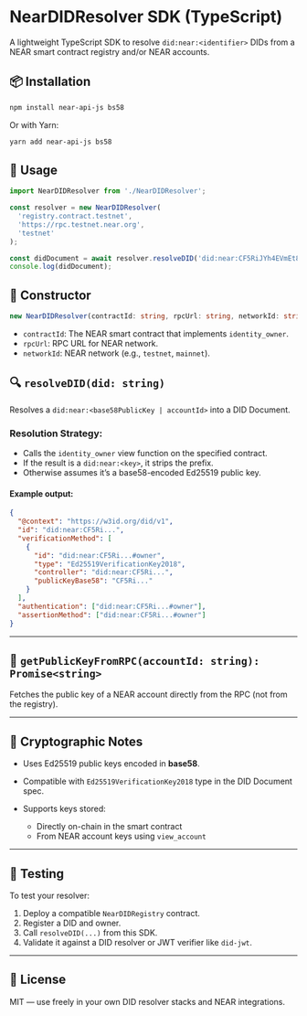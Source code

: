 # NearDIDResolver SDK (TypeScript)

A lightweight TypeScript SDK to resolve `did:near:<identifier>` DIDs from a NEAR smart contract registry and/or NEAR accounts.

## 📦 Installation

```bash
npm install near-api-js bs58
```

Or with Yarn:

```bash
yarn add near-api-js bs58
```

## 🚀 Usage

```ts
import NearDIDResolver from './NearDIDResolver';

const resolver = new NearDIDResolver(
  'registry.contract.testnet',
  'https://rpc.testnet.near.org',
  'testnet'
);

const didDocument = await resolver.resolveDID('did:near:CF5RiJYh4EVmEt8UADTjoP3XaZo1NPWxv6w5TmkLqjpR');
console.log(didDocument);
```

## 🔧 Constructor

```ts
new NearDIDResolver(contractId: string, rpcUrl: string, networkId: string = 'testnet')
```

* `contractId`: The NEAR smart contract that implements `identity_owner`.
* `rpcUrl`: RPC URL for NEAR network.
* `networkId`: NEAR network (e.g., `testnet`, `mainnet`).

## 🔍 `resolveDID(did: string)`

Resolves a `did:near:<base58PublicKey | accountId>` into a DID Document.

### Resolution Strategy:

* Calls the `identity_owner` view function on the specified contract.
* If the result is a `did:near:<key>`, it strips the prefix.
* Otherwise assumes it’s a base58-encoded Ed25519 public key.

#### Example output:

```json
{
  "@context": "https://w3id.org/did/v1",
  "id": "did:near:CF5Ri...",
  "verificationMethod": [
    {
      "id": "did:near:CF5Ri...#owner",
      "type": "Ed25519VerificationKey2018",
      "controller": "did:near:CF5Ri...",
      "publicKeyBase58": "CF5Ri..."
    }
  ],
  "authentication": ["did:near:CF5Ri...#owner"],
  "assertionMethod": ["did:near:CF5Ri...#owner"]
}
```

---

## 🧰 `getPublicKeyFromRPC(accountId: string): Promise<string>`

Fetches the public key of a NEAR account directly from the RPC (not from the registry).

---

## 🔐 Cryptographic Notes

* Uses Ed25519 public keys encoded in **base58**.
* Compatible with `Ed25519VerificationKey2018` type in the DID Document spec.
* Supports keys stored:

  * Directly on-chain in the smart contract
  * From NEAR account keys using `view_account`

---

## 🧪 Testing

To test your resolver:

1. Deploy a compatible `NearDIDRegistry` contract.
2. Register a DID and owner.
3. Call `resolveDID(...)` from this SDK.
4. Validate it against a DID resolver or JWT verifier like `did-jwt`.

---

## 📄 License

MIT — use freely in your own DID resolver stacks and NEAR integrations.
